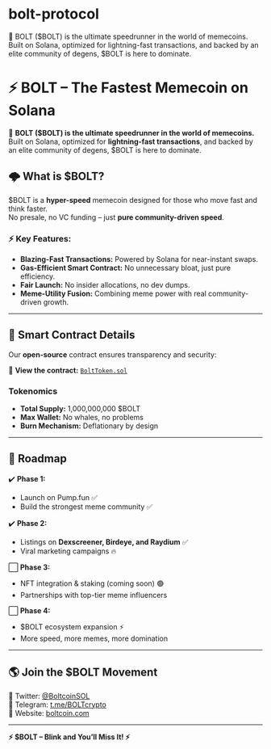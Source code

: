 # bolt-protocol
🚀 BOLT ($BOLT) is the ultimate speedrunner in the world of memecoins. Built on Solana, optimized for lightning-fast transactions, and backed by an elite community of degens, $BOLT is here to dominate.

# ⚡ BOLT – The Fastest Memecoin on Solana  

🚀 **BOLT ($BOLT) is the ultimate speedrunner in the world of memecoins.**  
Built on Solana, optimized for **lightning-fast transactions**, and backed by an elite community of degens, $BOLT is here to dominate.  


## 🌩️ What is $BOLT?  
$BOLT is a **hyper-speed** memecoin designed for those who move fast and think faster.  
No presale, no VC funding – just **pure community-driven speed**.  

### ⚡ **Key Features:**  
- **Blazing-Fast Transactions:** Powered by Solana for near-instant swaps.  
- **Gas-Efficient Smart Contract:** No unnecessary bloat, just pure efficiency.  
- **Fair Launch:** No insider allocations, no dev dumps.  
- **Meme-Utility Fusion:** Combining meme power with real community-driven growth.  

---

## 📜 Smart Contract Details  
Our **open-source** contract ensures transparency and security:  

📂 **View the contract:** [`BoltToken.sol`](./BoltToken.sol)  

### **Tokenomics**  
- **Total Supply:** 1,000,000,000 $BOLT  
- **Max Wallet:** No whales, no problems  
- **Burn Mechanism:** Deflationary by design  

---

## 🚀 Roadmap  
✔️ **Phase 1:**  
   - Launch on Pump.fun ✅  
   - Build the strongest meme community ✅  

✔️ **Phase 2:**  
   - Listings on **Dexscreener, Birdeye, and Raydium** ✅  
   - Viral marketing campaigns 🔥  

⬜ **Phase 3:**  
   - NFT integration & staking (coming soon) 🟢  
   - Partnerships with top-tier meme influencers  

⬜ **Phase 4:**  
   - $BOLT ecosystem expansion ⚡  
   - More speed, more memes, more domination  

---

## 🌎 Join the $BOLT Movement  
💬 Twitter: [@BoltcoinSOL](https://twitter.com/)  
💬 Telegram: [t.me/BOLTcrypto](https://t.me/boltcrypto)  
💬 Website: [boltcoin.com](https://boltcoin.com)  

---

**⚡ $BOLT – Blink and You’ll Miss It! ⚡**  
